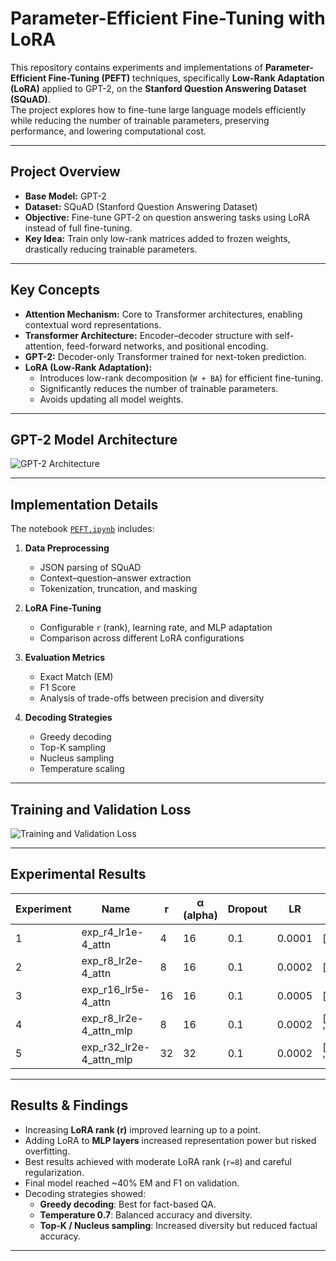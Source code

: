 # Parameter-Efficient Fine-Tuning with LoRA

This repository contains experiments and implementations of **Parameter-Efficient Fine-Tuning (PEFT)** techniques, specifically **Low-Rank Adaptation (LoRA)** applied to GPT-2, on the **Stanford Question Answering Dataset (SQuAD)**.  
The project explores how to fine-tune large language models efficiently while reducing the number of trainable parameters, preserving performance, and lowering computational cost.

---

## Project Overview
- **Base Model:** GPT-2  
- **Dataset:** SQuAD (Stanford Question Answering Dataset)  
- **Objective:** Fine-tune GPT-2 on question answering tasks using LoRA instead of full fine-tuning.  
- **Key Idea:** Train only low-rank matrices added to frozen weights, drastically reducing trainable parameters.

---

## Key Concepts
- **Attention Mechanism:** Core to Transformer architectures, enabling contextual word representations.  
- **Transformer Architecture:** Encoder–decoder structure with self-attention, feed-forward networks, and positional encoding.  
- **GPT-2:** Decoder-only Transformer trained for next-token prediction.  
- **LoRA (Low-Rank Adaptation):**
  - Introduces low-rank decomposition (`W + BA`) for efficient fine-tuning.  
  - Significantly reduces the number of trainable parameters.  
  - Avoids updating all model weights.  

---

## GPT-2 Model Architecture
![GPT-2 Architecture](./GPT2%20model%20architecture.png)

---

## Implementation Details
The notebook [`PEFT.ipynb`](./PEFT.ipynb) includes:

1. **Data Preprocessing**  
   - JSON parsing of SQuAD  
   - Context–question–answer extraction  
   - Tokenization, truncation, and masking  

2. **LoRA Fine-Tuning**  
   - Configurable `r` (rank), learning rate, and MLP adaptation  
   - Comparison across different LoRA configurations  

3. **Evaluation Metrics**  
   - Exact Match (EM)  
   - F1 Score  
   - Analysis of trade-offs between precision and diversity  

4. **Decoding Strategies**  
   - Greedy decoding  
   - Top-K sampling  
   - Nucleus sampling  
   - Temperature scaling  

---

## Training and Validation Loss
![Training and Validation Loss](./train-val-loss.png)

---

## Experimental Results

| Experiment | Name                   | r  | α (alpha) | Dropout | LR     | Target Modules               | Trainable Params | All Params   | Trainable % |
|------------|------------------------|----|-----------|---------|--------|------------------------------|------------------|--------------|-------------|
| 1          | exp_r4_lr1e-4_attn     | 4  | 16        | 0.1     | 0.0001 | ['c_attn']                   | 147,456          | 124,587,264  | 0.1184%     |
| 2          | exp_r8_lr2e-4_attn     | 8  | 16        | 0.1     | 0.0002 | ['c_attn']                   | 294,912          | 124,734,720  | 0.2364%     |
| 3          | exp_r16_lr5e-4_attn    | 16 | 16        | 0.1     | 0.0005 | ['c_attn']                   | 589,824          | 125,029,632  | 0.4717%     |
| 4          | exp_r8_lr2e-4_attn_mlp | 8  | 16        | 0.1     | 0.0002 | ['c_attn', 'mlp.c_proj']     | 663,552          | 125,103,360  | 0.5304%     |
| 5          | exp_r32_lr2e-4_attn_mlp| 32 | 32        | 0.1     | 0.0002 | ['c_attn', 'mlp.c_proj']     | 2,654,208        | 127,094,016  | 2.0884%     |

---

## Results & Findings
- Increasing **LoRA rank (r)** improved learning up to a point.  
- Adding LoRA to **MLP layers** increased representation power but risked overfitting.  
- Best results achieved with moderate LoRA rank (`r=8`) and careful regularization.  
- Final model reached ~40% EM and F1 on validation.  
- Decoding strategies showed:
  - **Greedy decoding**: Best for fact-based QA.  
  - **Temperature 0.7**: Balanced accuracy and diversity.  
  - **Top-K / Nucleus sampling**: Increased diversity but reduced factual accuracy.  

---
